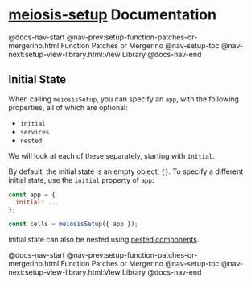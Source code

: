 # [meiosis-setup](https://meiosis.js.org/setup) Documentation

@docs-nav-start
@nav-prev:setup-function-patches-or-mergerino.html:Function Patches or Mergerino
@nav-setup-toc
@nav-next:setup-view-library.html:View Library
@docs-nav-end

## Initial State

When calling `meiosisSetup`, you can specify an `app`, with the following properties, all of which
are optional:

- `initial`
- `services`
- `nested`

We will look at each of these separately, starting with `initial`.

By default, the initial state is an empty object, `{}`. To specify a different initial state, use
the `initial` property of `app`:

```js
const app = {
  initial: ...
};

const cells = meiosisSetup({ app });
```

Initial state can also be nested using [nested components](setup-nested-components.html).

@docs-nav-start
@nav-prev:setup-function-patches-or-mergerino.html:Function Patches or Mergerino
@nav-setup-toc
@nav-next:setup-view-library.html:View Library
@docs-nav-end

